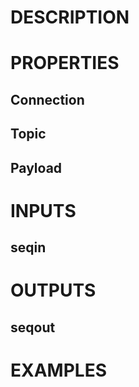 # DESCRIPTION

# PROPERTIES

## Connection

## Topic

## Payload

# INPUTS

## seqin

# OUTPUTS

## seqout

# EXAMPLES
